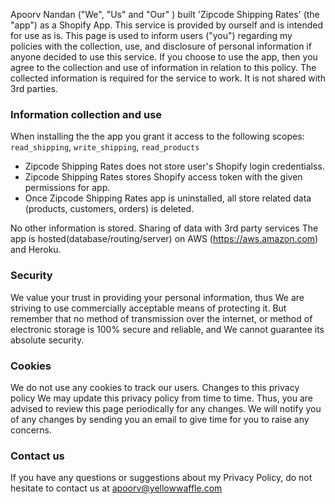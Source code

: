 Apoorv Nandan ("We", "Us" and "Our" ) built 'Zipcode Shipping Rates' (the "app") as a Shopify App. This service is provided by ourself and is intended for use as is. This page is used to inform users ("you") regarding my policies with the collection, use, and disclosure of personal information if anyone decided to use this service. If you choose to use the app, then you agree to the collection and use of information in relation to this policy. The collected information is required for the service to work. It is not shared with 3rd parties. 

### Information collection and use 
When installing the the app you grant it access to the following scopes: `read_shipping`, `write_shipping`, `read_products`

- Zipcode Shipping Rates does not store user's Shopify login credentialss.
- Zipcode Shipping Rates stores Shopify access token with the given permissions for app.
- Once Zipcode Shipping Rates app is uninstalled, all store related data (products, customers, orders) is deleted.

No other information is stored. Sharing of data with 3rd party services The app is hosted(database/routing/server) on AWS (https://aws.amazon.com) and Heroku. 

### Security 
We value your trust in providing your personal information, thus We are striving to use commercially acceptable means of protecting it. But remember that no method of transmission over the internet, or method of electronic storage is 100% secure and reliable, and We cannot guarantee its absolute security.

### Cookies 
We do not use any cookies to track our users. Changes to this privacy policy We may update this privacy policy from time to time. Thus, you are advised to review this page periodically for any changes. We will notify you of any changes by sending you an email to give time for you to raise any concerns. 

### Contact us
If you have any questions or suggestions about my Privacy Policy, do not hesitate to contact us at apoorv@yellowwaffle.com
